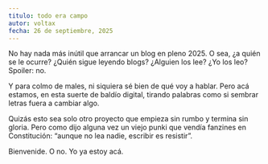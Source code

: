 ```yaml
---
titulo: todo era campo
autor: voltax
fecha: 26 de septiembre, 2025
---
```


No hay nada más inútil que arrancar un blog en pleno 2025. O sea, ¿a quién se le ocurre? ¿Quién sigue leyendo blogs? ¿Alguien los lee? ¿Yo los leo? Spoiler: no.

Y para colmo de males, ni siquiera sé bien de qué voy a hablar. Pero acá estamos, en esta suerte de baldío digital, tirando palabras como si sembrar letras fuera a cambiar algo.

Quizás esto sea solo otro proyecto que empieza sin rumbo y termina sin gloria. Pero como dijo alguna vez un viejo punki que vendía fanzines en Constitución: “aunque no lea nadie, escribir es resistir”.

Bienvenide. O no. Yo ya estoy acá.